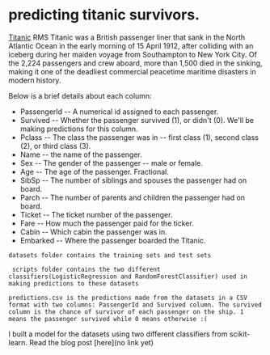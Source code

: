 # predicting titanic survivors.

[Titanic](https://en.wikipedia.org/wiki/RMS_Titanic) RMS Titanic was a British passenger liner that sank in the North Atlantic Ocean in the early morning of 15 April 1912, after colliding with an iceberg during her maiden voyage from Southampton to New York City. Of the 2,224 passengers and crew aboard, more than 1,500 died in the sinking, making it one of the deadliest commercial peacetime maritime disasters in modern history.

Below is a brief details about each column:

* PassengerId -- A numerical id assigned to each passenger.
* Survived -- Whether the passenger survived (1), or didn't (0). We'll be making predictions for this column.
* Pclass -- The class the passenger was in -- first class (1), second class (2), or third class (3).
* Name -- the name of the passenger.
* Sex -- The gender of the passenger -- male or female.
* Age -- The age of the passenger. Fractional.
* SibSp -- The number of siblings and spouses the passenger had on board.
* Parch -- The number of parents and children the passenger had on board.
* Ticket -- The ticket number of the passenger.
* Fare -- How much the passenger paid for the ticker.
* Cabin -- Which cabin the passenger was in.
* Embarked -- Where the passenger boarded the Titanic.

```datasets folder contains the training sets and test sets```

``` scripts folder contains the two different classifiers(LogisticRegression and RandomForestClassifier) used in making predictions to these datasets```

```predictions.csv is the predictions made from the datasets in a CSV format with two columns: PassengerId and Survived column. The survived column is the chance of survivor of each passenger on the ship. 1 means the passenger survived while 0 means otherwise :(```

I built a model for the datasets using two different classifiers from scikit-learn. Read the blog post [here](no link yet)
